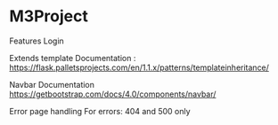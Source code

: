 # M3Project



Features
Login

Extends template
Documentation : https://flask.palletsprojects.com/en/1.1.x/patterns/templateinheritance/

Navbar
Documentation
https://getbootstrap.com/docs/4.0/components/navbar/

Error page handling
For errors: 404 and 500 only